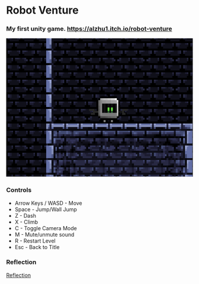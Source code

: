 # Robot Venture

### My first unity game. https://alzhu1.itch.io/robot-venture

![Demo Image](https://github.com/alzhu1/RobotVenture/blob/master/sample.png?raw=true)

### Controls
* Arrow Keys / WASD - Move
* Space - Jump/Wall Jump
* Z - Dash
* X - Climb
* C - Toggle Camera Mode
* M - Mute/unmute sound
* R - Restart Level
* Esc - Back to Title

### Reflection
[Reflection](https://github.com/alzhu1/RobotVenture/blob/master/REFLECTION.md)
